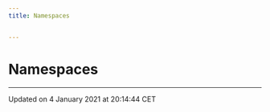 ```yaml
---
title: Namespaces


---
```


# Namespaces






-------------------------------

Updated on  4 January 2021 at 20:14:44 CET

